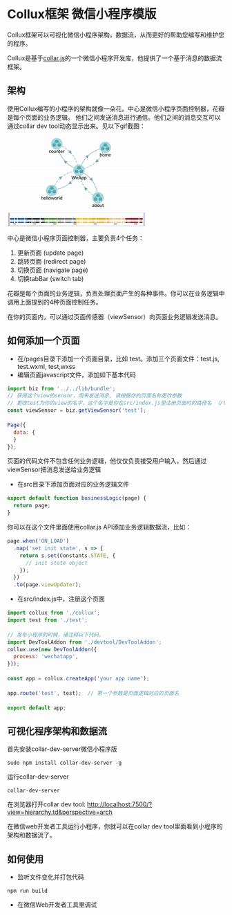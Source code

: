 # Collux框架 微信小程序模版

Collux框架可以可视化微信小程序架构，数据流，从而更好的帮助您编写和维护您的程序。

Collux是基于[collar.js](http://collarjs.com)的一个微信小程序开发库，他提供了一个基于消息的数据流框架。

## 架构

使用Collux编写的小程序的架构就像一朵花。中心是微信小程序页面控制器，花瓣是每个页面的业务逻辑。 他们之间发送消息进行通信。他们之间的消息交互可以通过collar dev tool动态显示出来。见以下gif截图：

![data flow diagram](assets/data-flow.gif)

中心是微信小程序页面控制器，主要负责4个任务：

1. 更新页面 (update page)
2. 跳转页面 (redirect page)
3. 切换页面 (navigate page)
4. 切换tabBar (switch tab)

花瓣是每个页面的业务逻辑，负责处理页面产生的各种事件。你可以在业务逻辑中调用上面提到的4种页面控制任务。

在你的页面内，可以通过页面传感器（viewSensor）向页面业务逻辑发送消息。


## 如何添加一个页面

- 在/pages目录下添加一个页面目录，比如 test。添加三个页面文件：test.js, test.wxml, test,wxss
- 编辑页面javascript文件，添加如下基本代码

```javascript
import biz from '../../lib/bundle';
// 获得这个view的sensor，用来发送消息, 请根据你的页面名称更改参数
// 更改test为你的view的名字，这个名字是你在src/index.js里注册页面时的路径名 （/test）
const viewSensor = biz.getViewSensor('test'); 

Page({
  data: {
  }  
});
```
页面的代码文件不包含任何业务逻辑，他仅仅负责接受用户输入，然后通过viewSensor把消息发送给业务逻辑

- 在src目录下添加页面对应的业务逻辑文件
```javascript
export default function businessLogic(page) {
  return page;
}
```

你可以在这个文件里面使用collar.js API添加业务逻辑数据流，比如：

```javascript
page.when('ON_LOAD')
  .map('set init state', s => {
    return s.set(Constants.STATE, {
      // init state object
    });
  })
  .to(page.viewUpdater);
```

- 在src/index.js中，注册这个页面
```javascript
import collux from './collux';
import test from './test';

// 发布小程序的时候，请注释以下代码，
import DevToolAddon from './devtool/DevToolAddon';
collux.use(new DevToolAddon({
  process: 'wechatapp',
}));

const app = collux.createApp('your app name');

app.route('test', test);  // 第一个参数是页面逻辑对应的页面名

export default app;
```


## 可视化程序架构和数据流

首先安装collar-dev-server微信小程序版

```text
sudo npm install collar-dev-server -g
```

运行collar-dev-server

````text
collar-dev-server
````

在浏览器打开collar dev tool: [http://localhost:7500/?view=hierarchy.td&perspective=arch](http://localhost:7500/?view=hierarchy.td&perspective=arch)

在微信web开发者工具运行小程序，你就可以在collar dev tool里面看到小程序的架构和数据流了。







## 如何使用

- 监听文件变化并打包代码
```text
npm run build
```

- 在微信Web开发者工具里调试


